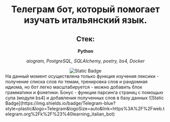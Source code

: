 <div id="header" align="center">
<h1>Телеграм бот, который помогает изучать итальянский язык.</h1>
<h2>Стек:</h2>
<p><b>Python</b> </p>
 <p><i>aiogram, PostgreSQL, SQLAlchemy, poetry, bs4, Docker </b></i>
</p>
<img alt="Static Badge" src="https://img.shields.io/badge/Telegram-blue?style=plastic&logo=Telegram&logoSize=auto&link=https%3A%2F%2Fweb.telegram.org%2Fk%2F%23%40learning_italian_bot">
  
  </div>
На данный момент осуществлена только функция изучения лексики - получение списка слов по темам, тренировка слов  и рандомная идиома, но бот легко масштабируется - можно добавить блок грамматики и фонетики.
Бонус - функции парсинга страниц с помощью супа (модуля bs4) и добавления полученных слов в базу данных
![Static Badge](https://img.shields.io/badge/Telegram-blue?style=plastic&logo=Telegram&logoSize=auto&link=https%3A%2F%2Fweb.telegram.org%2Fk%2F%23%40learning_italian_bot)


